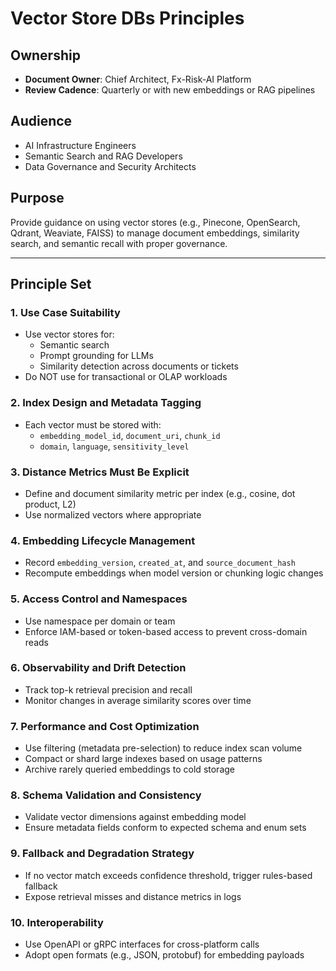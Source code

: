 # Vector Store DBs Principles

## Ownership

- **Document Owner**: Chief Architect, Fx-Risk-AI Platform  
- **Review Cadence**: Quarterly or with new embeddings or RAG pipelines

## Audience

- AI Infrastructure Engineers  
- Semantic Search and RAG Developers  
- Data Governance and Security Architects

## Purpose

Provide guidance on using vector stores (e.g., Pinecone, OpenSearch, Qdrant, Weaviate, FAISS) to manage document embeddings, similarity search, and semantic recall with proper governance.

---

## Principle Set

### 1. Use Case Suitability

- Use vector stores for:
  - Semantic search  
  - Prompt grounding for LLMs  
  - Similarity detection across documents or tickets  
- Do NOT use for transactional or OLAP workloads

### 2. Index Design and Metadata Tagging

- Each vector must be stored with:
  - `embedding_model_id`, `document_uri`, `chunk_id`  
  - `domain`, `language`, `sensitivity_level`

### 3. Distance Metrics Must Be Explicit

- Define and document similarity metric per index (e.g., cosine, dot product, L2)  
- Use normalized vectors where appropriate

### 4. Embedding Lifecycle Management

- Record `embedding_version`, `created_at`, and `source_document_hash`  
- Recompute embeddings when model version or chunking logic changes

### 5. Access Control and Namespaces

- Use namespace per domain or team  
- Enforce IAM-based or token-based access to prevent cross-domain reads

### 6. Observability and Drift Detection

- Track top-k retrieval precision and recall  
- Monitor changes in average similarity scores over time

### 7. Performance and Cost Optimization

- Use filtering (metadata pre-selection) to reduce index scan volume  
- Compact or shard large indexes based on usage patterns  
- Archive rarely queried embeddings to cold storage

### 8. Schema Validation and Consistency

- Validate vector dimensions against embedding model  
- Ensure metadata fields conform to expected schema and enum sets

### 9. Fallback and Degradation Strategy

- If no vector match exceeds confidence threshold, trigger rules-based fallback  
- Expose retrieval misses and distance metrics in logs

### 10. Interoperability

- Use OpenAPI or gRPC interfaces for cross-platform calls  
- Adopt open formats (e.g., JSON, protobuf) for embedding payloads
